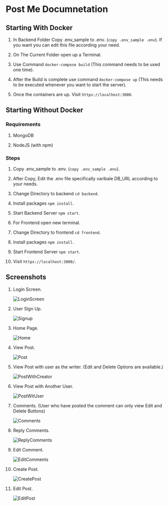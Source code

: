 # Post Me Documnetation

## Starting With Docker

1. In Backend Folder Copy .env_sample to .env. (`copy .env_sample .env`). If you want you can edit this file according your need.

2. On The Current Folder open up a Terminal.

3. Use Command `docker-compose build` (This command needs to be used one time).

4. After the Build is complete use command `docker-compose up` (This needs to be executed whenever you want to start the server).

5. Once the containers are up. Visit `https://localhost:3000`.

## Starting Without Docker

### Requirements

1. MongoDB

2. NodeJS (with npm)

### Steps

1. Copy .env_sample to .env. (`copy .env_sample .env`).

2. After Copy, Edit the .env file specifically varibale DB_URL according to your needs.

3. Change Directory to backend `cd backend`.

4. Install packages `npm install`.

5. Start Backend Server `npm start`.

6. For Frontend open new terminal.

7. Change Directory to frontend `cd frontend`.

8. Install packages `npm install`.

9. Start Frontend Server `npm start`.

10. Visit `https://localhost:3000/`.

## Screenshots

1. Login Screen.

   ![LoginScreen](./screenshots/Login.png)

2. User Sign Up.

   ![Signup](./screenshots/Signup.png)

3. Home Page.

   ![Home](./screenshots/Home.png)

4. View Post.

   ![Post](./screenshots/Post.png)

5. View Post with user as the writer. (Edit and Delete Options are available.)

   ![PostWithCreator](./screenshots/PostWithLogin.png)

6. View Post with Another User.

   ![PostWitUser](./screenshots/PostWithAnotherUser.png)

7. Comments. (User who have posted the comment can only view Edit and Delete Buttons)

   ![Comments](./screenshots/Comments.png)

8. Reply Comments.

   ![ReplyComments](./screenshots/Reply.png)

9. Edit Comment.

   ![EditComments](./screenshots/EditComment.png)

10. Create Post.

    ![CreatePost](./screenshots/CreatePost.png)

11. Edit Post.

    ![EditPost](./screenshots/EditPost.png)
